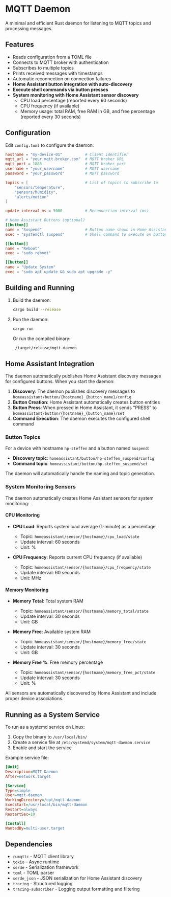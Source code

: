 # MQTT Daemon

A minimal and efficient Rust daemon for listening to MQTT topics and processing messages.

## Features

- Reads configuration from a TOML file
- Connects to MQTT broker with authentication
- Subscribes to multiple topics
- Prints received messages with timestamps
- Automatic reconnection on connection failures
- **Home Assistant button integration with auto-discovery**
- **Execute shell commands via button presses**
- **System monitoring with Home Assistant sensor discovery**
  - CPU load percentage (reported every 60 seconds)
  - CPU frequency (if available)
  - Memory usage: total RAM, free RAM in GB, and free percentage (reported every 30 seconds)

## Configuration

Edit `config.toml` to configure the daemon:

```toml
hostname = "my-device-01"          # Client identifier
mqtt_url = "your.mqtt.broker.com"  # MQTT broker URL
mqtt_port = 1883                   # MQTT broker port
username = "your_username"         # MQTT username
password = "your_password"         # MQTT password

topics = [                         # List of topics to subscribe to
    "sensors/temperature",
    "sensors/humidity",
    "alerts/motion"
]

update_interval_ms = 5000          # Reconnection interval (ms)

# Home Assistant Buttons (optional)
[[button]]
name = "Suspend"                   # Button name shown in Home Assistant
exec = "systemctl suspend"         # Shell command to execute on button press

[[button]]
name = "Reboot"
exec = "sudo reboot"

[[button]]
name = "Update System"
exec = "sudo apt update && sudo apt upgrade -y"
```

## Building and Running

1. Build the daemon:
   ```bash
   cargo build --release
   ```

2. Run the daemon:
   ```bash
   cargo run
   ```

   Or run the compiled binary:
   ```bash
   ./target/release/mqtt-daemon
   ```

## Home Assistant Integration

The daemon automatically publishes Home Assistant discovery messages for configured buttons. When you start the daemon:

1. **Discovery**: The daemon publishes discovery messages to `homeassistant/button/{hostname}_{button_name}/config`
2. **Button Creation**: Home Assistant automatically creates button entities
3. **Button Press**: When pressed in Home Assistant, it sends "PRESS" to `homeassistant/button/{hostname}_{button_name}/set`
4. **Command Execution**: The daemon executes the configured shell command

### Button Topics

For a device with hostname `hp-steffen` and a button named `Suspend`:
- **Discovery topic**: `homeassistant/button/hp-steffen_suspend/config`
- **Command topic**: `homeassistant/button/hp-steffen_suspend/set`

The daemon will automatically handle the naming and topic generation.

### System Monitoring Sensors

The daemon automatically creates Home Assistant sensors for system monitoring:

#### CPU Monitoring
- **CPU Load**: Reports system load average (1-minute) as a percentage
  - Topic: `homeassistant/sensor/{hostname}/cpu_load/state`
  - Update interval: 60 seconds
  - Unit: %

- **CPU Frequency**: Reports current CPU frequency (if available)
  - Topic: `homeassistant/sensor/{hostname}/cpu_frequency/state`
  - Update interval: 60 seconds
  - Unit: MHz

#### Memory Monitoring
- **Memory Total**: Total system RAM
  - Topic: `homeassistant/sensor/{hostname}/memory_total/state`
  - Update interval: 30 seconds
  - Unit: GB

- **Memory Free**: Available system RAM
  - Topic: `homeassistant/sensor/{hostname}/memory_free/state`
  - Update interval: 30 seconds
  - Unit: GB

- **Memory Free %**: Free memory percentage
  - Topic: `homeassistant/sensor/{hostname}/memory_free_pct/state`
  - Update interval: 30 seconds
  - Unit: %

All sensors are automatically discovered by Home Assistant and include proper device associations.

## Running as a System Service

To run as a systemd service on Linux:

1. Copy the binary to `/usr/local/bin/`
2. Create a service file at `/etc/systemd/system/mqtt-daemon.service`
3. Enable and start the service

Example service file:
```ini
[Unit]
Description=MQTT Daemon
After=network.target

[Service]
Type=simple
User=mqtt-daemon
WorkingDirectory=/opt/mqtt-daemon
ExecStart=/usr/local/bin/mqtt-daemon
Restart=always
RestartSec=10

[Install]
WantedBy=multi-user.target
```

## Dependencies

- `rumqttc` - MQTT client library
- `tokio` - Async runtime
- `serde` - Serialization framework
- `toml` - TOML parser
- `serde_json` - JSON serialization for Home Assistant discovery
- `tracing` - Structured logging
- `tracing-subscriber` - Logging output formatting and filtering
